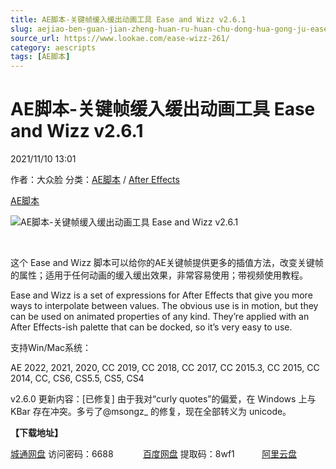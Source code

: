 ```yaml
---
title: AE脚本-关键帧缓入缓出动画工具 Ease and Wizz v2.6.1
slug: aejiao-ben-guan-jian-zheng-huan-ru-huan-chu-dong-hua-gong-ju-ease-and-wizz-v2-6-1
source_url: https://www.lookae.com/ease-wizz-261/
category: aescripts
tags: [AE脚本]
---
```

# AE脚本-关键帧缓入缓出动画工具 Ease and Wizz v2.6.1

2021/11/10 13:01

作者：大众脸
分类：[AE脚本](https://www.lookae.com/after-effects/aescripts/) / [After Effects](https://www.lookae.com/after-effects/)

[AE脚本](https://www.lookae.com/tag/ae%e8%84%9a%e6%9c%ac/)

![AE脚本-关键帧缓入缓出动画工具 Ease and Wizz v2.6.1](https://www.lookae.com/wp-content/uploads/2021/04/Ease-and-Wizz-26.jpg "AE脚本-关键帧缓入缓出动画工具 Ease and Wizz v2.6.1-LookAE.com")

[﻿﻿﻿](https://cloud.video.taobao.com//play/u/705956171/p/1/e/6/t/1/303517908631.mp4)

这个 Ease and Wizz 脚本可以给你的AE关键帧提供更多的插值方法，改变关键帧的属性；适用于任何动画的缓入缓出效果，非常容易使用；带视频使用教程。

Ease and Wizz is a set of expressions for After Effects that give you more ways to interpolate between values. The obvious use is in motion, but they can be used on animated properties of any kind. They’re applied with an After Effects-ish palette that can be docked, so it’s very easy to use.

支持Win/Mac系统：

AE 2022, 2021, 2020, CC 2019, CC 2018, CC 2017, CC 2015.3, CC 2015, CC 2014, CC, CS6, CS5.5, CS5, CS4

v2.6.0 更新内容：[已修复] 由于我对“curly quotes”的偏爱，在 Windows 上与 KBar 存在冲突。多亏了@msongz\_ 的修复，现在全部转义为 unicode。

**【下载地址】**

[城通网盘](https://url62.ctfile.com/f/680462-520318854-918577) 访问密码：6688            [百度网盘](https://pan.baidu.com/s/1dsyI-sNLgETLNkspVhCUFQ) 提取码：8wf1           [阿里云盘](https://www.aliyundrive.com/s/QMtQaQVZjLp)
